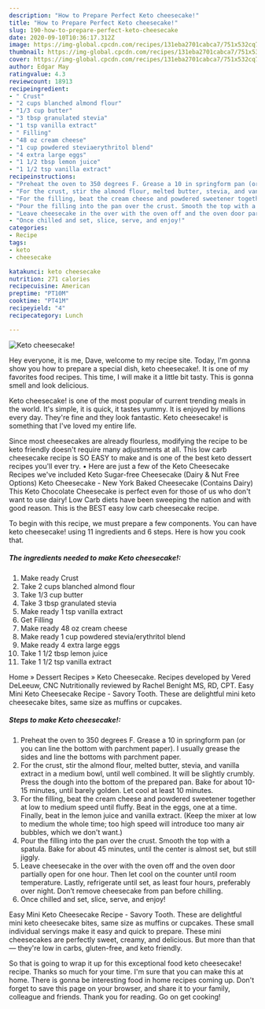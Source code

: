 ```yaml
---
description: "How to Prepare Perfect Keto cheesecake!"
title: "How to Prepare Perfect Keto cheesecake!"
slug: 190-how-to-prepare-perfect-keto-cheesecake
date: 2020-09-10T10:36:17.312Z
image: https://img-global.cpcdn.com/recipes/131eba2701cabca7/751x532cq70/keto-cheesecake-recipe-main-photo.jpg
thumbnail: https://img-global.cpcdn.com/recipes/131eba2701cabca7/751x532cq70/keto-cheesecake-recipe-main-photo.jpg
cover: https://img-global.cpcdn.com/recipes/131eba2701cabca7/751x532cq70/keto-cheesecake-recipe-main-photo.jpg
author: Edgar May
ratingvalue: 4.3
reviewcount: 18913
recipeingredient:
- " Crust"
- "2 cups blanched almond flour"
- "1/3 cup butter"
- "3 tbsp granulated stevia"
- "1 tsp vanilla extract"
- " Filling"
- "48 oz cream cheese"
- "1 cup powdered steviaerythritol blend"
- "4 extra large eggs"
- "1 1/2 tbsp lemon juice"
- "1 1/2 tsp vanilla extract"
recipeinstructions:
- "Preheat the oven to 350 degrees F. Grease a 10 in springform pan (or you can line the bottom with parchment paper). I usually grease the sides and line the bottoms with parchment paper."
- "For the crust, stir the almond flour, melted butter, stevia, and vanilla extract in a medium bowl, until well combined. It will be slightly crumbly. Press the dough into the bottom of the prepared pan. Bake for about 10-15 minutes, until barely golden. Let cool at least 10 minutes."
- "For the filling, beat the cream cheese and powdered sweetener together at low to medium speed until fluffy. Beat in the eggs, one at a time. Finally, beat in the lemon juice and vanilla extract. (Keep the mixer at low to medium the whole time; too high speed will introduce too many air bubbles, which we don&#39;t want.)"
- "Pour the filling into the pan over the crust. Smooth the top with a spatula. Bake for about 45 minutes, until the center is almost set, but still jiggly."
- "Leave cheesecake in the over with the oven off and the oven door partially open for one hour. Then let cool on the counter until room temperature. Lastly, refrigerate until set, as least four hours, preferably over night. Don’t remove cheesecake from pan before chilling."
- "Once chilled and set, slice, serve, and enjoy!"
categories:
- Recipe
tags:
- keto
- cheesecake

katakunci: keto cheesecake 
nutrition: 271 calories
recipecuisine: American
preptime: "PT10M"
cooktime: "PT41M"
recipeyield: "4"
recipecategory: Lunch

---
```



![Keto cheesecake!](https://img-global.cpcdn.com/recipes/131eba2701cabca7/751x532cq70/keto-cheesecake-recipe-main-photo.jpg)

Hey everyone, it is me, Dave, welcome to my recipe site. Today, I'm gonna show you how to prepare a special dish, keto cheesecake!. It is one of my favorites food recipes. This time, I will make it a little bit tasty. This is gonna smell and look delicious.

Keto cheesecake! is one of the most popular of current trending meals in the world. It's simple, it is quick, it tastes yummy. It is enjoyed by millions every day. They're fine and they look fantastic. Keto cheesecake! is something that I've loved my entire life.

Since most cheesecakes are already flourless, modifying the recipe to be keto friendly doesn&#39;t require many adjustments at all. This low carb cheesecake recipe is SO EASY to make and is one of the best keto dessert recipes you&#39;ll ever try. • Here are just a few of the Keto Cheesecake Recipes we&#39;ve included Keto Sugar-free Cheesecake (Dairy &amp; Nut Free Options) Keto Cheesecake - New York Baked Cheesecake (Contains Dairy) This Keto Chocolate Cheesecake is perfect even for those of us who don&#39;t want to use dairy! Low Carb diets have been sweeping the nation and with good reason. This is the BEST easy low carb cheesecake recipe.


To begin with this recipe, we must prepare a few components. You can have keto cheesecake! using 11 ingredients and 6 steps. Here is how you cook that.

<!--inarticleads1-->

##### The ingredients needed to make Keto cheesecake!:

1. Make ready  Crust
1. Take 2 cups blanched almond flour
1. Take 1/3 cup butter
1. Take 3 tbsp granulated stevia
1. Make ready 1 tsp vanilla extract
1. Get  Filling
1. Make ready 48 oz cream cheese
1. Make ready 1 cup powdered stevia/erythritol blend
1. Make ready 4 extra large eggs
1. Take 1 1/2 tbsp lemon juice
1. Take 1 1/2 tsp vanilla extract


Home » Dessert Recipes » Keto Cheesecake. Recipes developed by Vered DeLeeuw, CNC Nutritionally reviewed by Rachel Benight MS, RD, CPT. Easy Mini Keto Cheesecake Recipe - Savory Tooth. These are delightful mini keto cheesecake bites, same size as muffins or cupcakes. 

<!--inarticleads2-->

##### Steps to make Keto cheesecake!:

1. Preheat the oven to 350 degrees F. Grease a 10 in springform pan (or you can line the bottom with parchment paper). I usually grease the sides and line the bottoms with parchment paper.
1. For the crust, stir the almond flour, melted butter, stevia, and vanilla extract in a medium bowl, until well combined. It will be slightly crumbly. Press the dough into the bottom of the prepared pan. Bake for about 10-15 minutes, until barely golden. Let cool at least 10 minutes.
1. For the filling, beat the cream cheese and powdered sweetener together at low to medium speed until fluffy. Beat in the eggs, one at a time. Finally, beat in the lemon juice and vanilla extract. (Keep the mixer at low to medium the whole time; too high speed will introduce too many air bubbles, which we don&#39;t want.)
1. Pour the filling into the pan over the crust. Smooth the top with a spatula. Bake for about 45 minutes, until the center is almost set, but still jiggly.
1. Leave cheesecake in the over with the oven off and the oven door partially open for one hour. Then let cool on the counter until room temperature. Lastly, refrigerate until set, as least four hours, preferably over night. Don’t remove cheesecake from pan before chilling.
1. Once chilled and set, slice, serve, and enjoy!


Easy Mini Keto Cheesecake Recipe - Savory Tooth. These are delightful mini keto cheesecake bites, same size as muffins or cupcakes. These small individual servings make it easy and quick to prepare. These mini cheesecakes are perfectly sweet, creamy, and delicious. But more than that — they&#39;re low in carbs, gluten-free, and keto friendly. 

So that is going to wrap it up for this exceptional food keto cheesecake! recipe. Thanks so much for your time. I'm sure that you can make this at home. There is gonna be interesting food in home recipes coming up. Don't forget to save this page on your browser, and share it to your family, colleague and friends. Thank you for reading. Go on get cooking!
